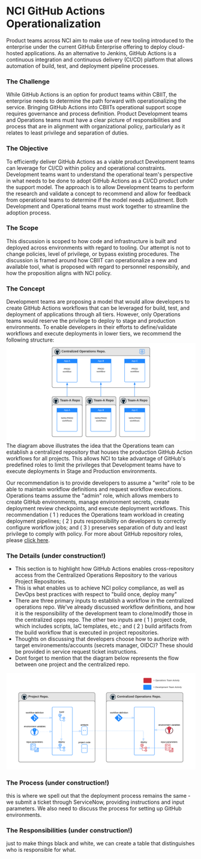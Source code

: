 # NCI GitHub Actions Operationalization
Product teams across NCI aim to make use of new tooling introduced to the enterprise under the current GitHub Enterprise offering to deploy cloud-hosted applications. As an alternative to Jenkins, GitHub Actions is a continuous integration and continuous delivery (CI/CD) platform that allows automation of build, test, and deployment pipeline processes. 

### The Challenge
While GitHub Actions is an option for product teams within CBIIT, the enterprise needs to determine the path forward with operationalizing the service. Bringing GitHub Actions into CBIITs operational support scope requires governance and process definition. Product Development teams and Operations teams must have a clear picture of responsibilities and process that are in alignment with organizational policy, particularly as it relates to least privilege and separation of duties. 

### The Objective
To efficiently deliver GitHub Actions as a viable product Development teams can leverage for CI/CD within policy and operational constraints. Development teams want to understand the operational team's perspective in what needs to be done to adopt GitHub Actions as a CI/CD product under the support model. The approach is to allow Development teams to perform the research and validate a concept to recommend and allow for feedback from operational teams to determine if the model needs adjustment. Both Development and Operational teams must work together to streamline the adoption process.

### The Scope
This discussion is scoped to how code and infrastructure is built and deployed across environments with regard to tooling. Our attempt is not to change policies, level of privilege, or bypass existing procedures. The discussion is framed around how CBIIT can operationalize a new and available tool, what is proposed with regard to personnel responsibily, and how the proposition aligns with NCI policy.

### The Concept
Development teams are proposing a model that would allow developers to create GitHub Actions workflows that can be leveraged for build, test, and deployment of applications through all tiers. However, only Operations teams would reserve the privilege to deploy to stage and production environments. To enable developers in their efforts to define/validate workflows and execute deployments in lower tiers, we recommend the following structure:
![GitHub Actions Concept Overview](assets/GitHubActionsConceptOverview.png)
The diagram above illustrates the idea that the Operations team can establish a centralized repository that houses the production GitHub Action workflows for all projects. This allows NCI to take advantage of GitHub's predefined roles to limit the privileges that Development teams have to execute deployments in Stage and Production environments. 

Our recommendation is to provide developers to assume a "write" role to be able to maintain workflow definitions and request workflow executions. Operations teams assume the "admin" role, which allows members to create GitHub environments, manage environment secrets, create deployment review checkpoints, and execute deployment workflows. This recommendation ( 1 ) reduces the Operations team workload in creating deployment pipelines; ( 2 ) puts responsibility on developers to correctly configure workflow jobs; and ( 3 ) preserves separation of duty and least privilege to comply with policy. For more about GitHub repository roles, please [click here](https://docs.github.com/en/organizations/managing-access-to-your-organizations-repositories/repository-roles-for-an-organization).

### The Details (under construction!)
- This section is to highlight how GitHub Actions enables cross-repository access from the Centralized Operations Repository to the various Project Repositories.
- This is what enables us to achieve NCI policy compliance, as well as DevOps best practices with respect to "build once, deploy many"
- There are three primary inputs to establish a workflow in the centralized operations repo. We've already discussed workflow definitions, and how it is the responsibility of the development team to clone/modify those in the centralized opps repo. The other two inputs are ( 1 ) project code, which includes scripts, IaC templates, etc.; and ( 2 ) build artifacts from the build workflow that is executed in project repositories.
- Thoughts on discussing that developers choose how to authorize with target environements/accounts (secrets manager, OIDC)? These should be provided in service request ticket instructions.
- Dont forget to mention that the diagram below represents the flow between one project and the centralized repo.

![Technical Detail of GitHub Actions Concept](assets/GitHubActionsConceptDetails.png)

### The Process (under construction!)
this is where we spell out that the deployment process remains the same - we submit a ticket through ServiceNow, providing instructions and input parameters. 
We also need to discuss the process for setting up GitHub environments.

### The Responsibilities (under construction!)
just to make things black and white, we can create a table that distinguishes who is responsible for what.
